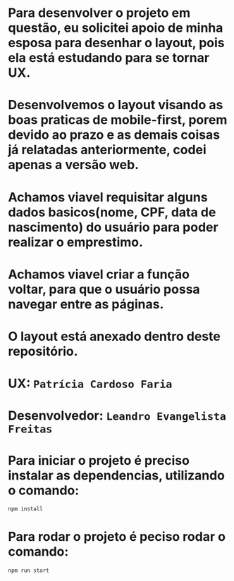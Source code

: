 # Para desenvolver o projeto em questão, eu solicitei apoio de minha esposa para desenhar o layout, pois ela está estudando para se tornar UX.
# Desenvolvemos o layout visando as boas praticas de mobile-first, porem devido ao prazo e as demais coisas já relatadas anteriormente, codei apenas a versão web.

# Achamos viavel requisitar alguns dados basicos(nome, CPF, data de nascimento) do usuário para poder realizar o emprestimo.

# Achamos viavel criar a função voltar, para que o usuário possa navegar entre as páginas.

# O layout está anexado dentro deste repositório.

# UX: `Patrícia Cardoso Faria`
# Desenvolvedor: `Leandro Evangelista Freitas`


# Para iniciar o projeto é preciso instalar as dependencias, utilizando o comando:
`npm install`

# Para rodar o projeto é peciso rodar o comando:
`npm run start`